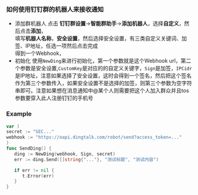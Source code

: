 ### 如何使用钉钉群的机器人来接收通知
- 添加群机器人
   点击 **钉钉群设置**->**智能群助手**->**添加机器人**，选择**自定义**，然后点击**添加**，  
   填写**机器人名称**，**安全设置**，然后选择安全设置，有三类自定义关键词、加签、IP地址，任选一项然后点击完成  
   得到一个Webhook，
- 初始化
   使用`NewDing`来进行初始化，第一个参数就是这个Webhook url，第二个参数是安全设置,`CustomKey`是对应的的自定义关键字，`Sign`是加签，`IPCidr`是IP地址，注意如果选择了安全设置，这时会得到一个签名，然后把这个签名作为第三个参数传入，如果安全设置不是选择的加签，则第三个参数为空字符串即可。注意如果想在消息通知中@某个人则需要把这个人加入群众并且tos参数要穿入此人注册钉钉的手机号

### Example
```go
var (
secret := "SEC..."
webhook := "https://oapi.dingtalk.com/robot/send?access_token=..."
)
func SendDing() {
   ding := NewDing(webhook, Sign, secret)
   err := ding.Send([]string{"..."}, "测试标题", "测试内容")

   if err != nil {
      t.Error(err)
   }
}
```